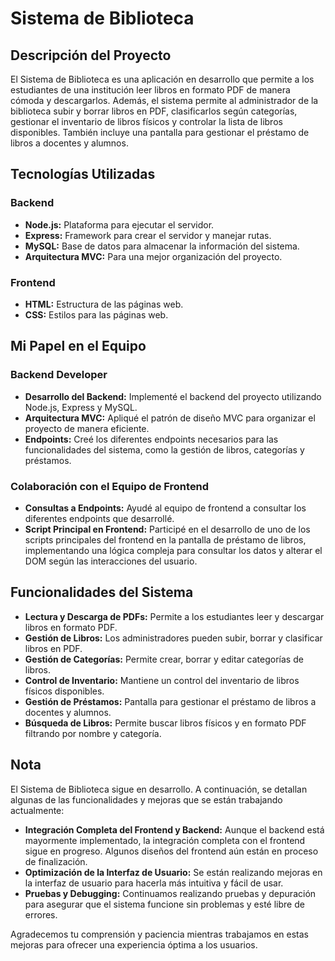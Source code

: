 # Sistema de Biblioteca

## Descripción del Proyecto

El Sistema de Biblioteca es una aplicación en desarrollo que permite a los estudiantes de una institución leer libros en formato PDF de manera cómoda y descargarlos. Además, el sistema permite al administrador de la biblioteca subir y borrar libros en PDF, clasificarlos según categorías, gestionar el inventario de libros físicos y controlar la lista de libros disponibles. También incluye una pantalla para gestionar el préstamo de libros a docentes y alumnos.

## Tecnologías Utilizadas

### Backend
- **Node.js:** Plataforma para ejecutar el servidor.
- **Express:** Framework para crear el servidor y manejar rutas.
- **MySQL:** Base de datos para almacenar la información del sistema.
- **Arquitectura MVC:** Para una mejor organización del proyecto.

### Frontend
- **HTML:** Estructura de las páginas web.
- **CSS:** Estilos para las páginas web.

## Mi Papel en el Equipo

### Backend Developer
- **Desarrollo del Backend:** Implementé el backend del proyecto utilizando Node.js, Express y MySQL.
- **Arquitectura MVC:** Apliqué el patrón de diseño MVC para organizar el proyecto de manera eficiente.
- **Endpoints:** Creé los diferentes endpoints necesarios para las funcionalidades del sistema, como la gestión de libros, categorías y préstamos.

### Colaboración con el Equipo de Frontend
- **Consultas a Endpoints:** Ayudé al equipo de frontend a consultar los diferentes endpoints que desarrollé.
- **Script Principal en Frontend:** Participé en el desarrollo de uno de los scripts principales del frontend en la pantalla de préstamo de libros, implementando una lógica compleja para consultar los datos y alterar el DOM según las interacciones del usuario.

## Funcionalidades del Sistema

- **Lectura y Descarga de PDFs:** Permite a los estudiantes leer y descargar libros en formato PDF.
- **Gestión de Libros:** Los administradores pueden subir, borrar y clasificar libros en PDF.
- **Gestión de Categorías:** Permite crear, borrar y editar categorías de libros.
- **Control de Inventario:** Mantiene un control del inventario de libros físicos disponibles.
- **Gestión de Préstamos:** Pantalla para gestionar el préstamo de libros a docentes y alumnos.
- **Búsqueda de Libros:** Permite buscar libros físicos y en formato PDF filtrando por nombre y categoría.

## Nota

El Sistema de Biblioteca sigue en desarrollo. A continuación, se detallan algunas de las funcionalidades y mejoras que se están trabajando actualmente:

- **Integración Completa del Frontend y Backend:** Aunque el backend está mayormente implementado, la integración completa con el frontend sigue en progreso. Algunos diseños del frontend aún están en proceso de finalización.
- **Optimización de la Interfaz de Usuario:** Se están realizando mejoras en la interfaz de usuario para hacerla más intuitiva y fácil de usar.
- **Pruebas y Debugging:** Continuamos realizando pruebas y depuración para asegurar que el sistema funcione sin problemas y esté libre de errores.

Agradecemos tu comprensión y paciencia mientras trabajamos en estas mejoras para ofrecer una experiencia óptima a los usuarios.
